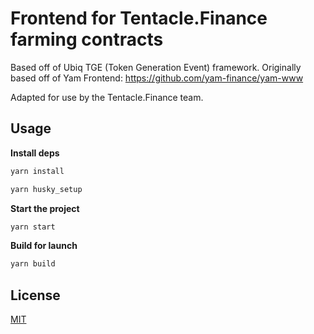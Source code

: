 # Frontend for Tentacle.Finance farming contracts

Based off of Ubiq TGE (Token Generation Event) framework. Originally based off of Yam Frontend: https://github.com/yam-finance/yam-www

Adapted for use by the Tentacle.Finance team.
 
## Usage

**Install deps**

```sh
yarn install

yarn husky_setup
```

**Start the project**

```sh
yarn start
```

**Build for launch**

```sh
yarn build
```

## License

[MIT](LICENSE)

